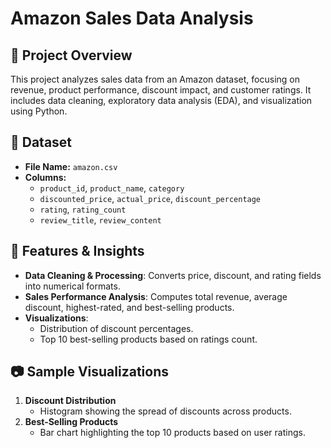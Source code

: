# Amazon Sales Data Analysis

## 📌 Project Overview
This project analyzes sales data from an Amazon dataset, focusing on revenue, product performance, discount impact, and customer ratings. It includes data cleaning, exploratory data analysis (EDA), and visualization using Python.

## 📂 Dataset
- **File Name:** `amazon.csv`
- **Columns:**
  - `product_id`, `product_name`, `category`
  - `discounted_price`, `actual_price`, `discount_percentage`
  - `rating`, `rating_count`
  - `review_title`, `review_content`

## 🚀 Features & Insights
- **Data Cleaning & Processing**: Converts price, discount, and rating fields into numerical formats.
- **Sales Performance Analysis**: Computes total revenue, average discount, highest-rated, and best-selling products.
- **Visualizations**:
  - Distribution of discount percentages.
  - Top 10 best-selling products based on ratings count.



## 📷 Sample Visualizations
1. **Discount Distribution**
   - Histogram showing the spread of discounts across products.
2. **Best-Selling Products**
   - Bar chart highlighting the top 10 products based on user ratings.







